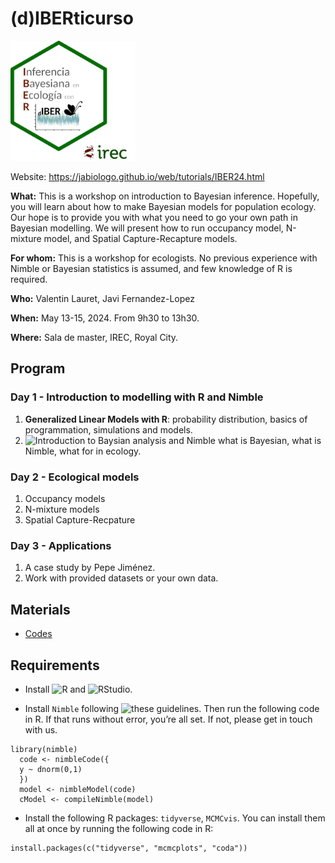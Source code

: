 # (d)IBERticurso

<img src="dibertilogo2.png" alt="drawing" width="200"/>

Website: https://jabiologo.github.io/web/tutorials/IBER24.html

**What:** This is a workshop on introduction to Bayesian inference. Hopefully, you will learn about how to make Bayesian models for population ecology. Our hope is to provide you with what you need to go your own path in Bayesian modelling. We will present how to run occupancy model, N-mixture model, and Spatial Capture-Recapture models.

**For whom:** This is a workshop for ecologists. No previous experience with Nimble or Bayesian statistics is assumed, and few knowledge of R is required.


**Who:** Valentin Lauret, Javi Fernandez-Lopez

**When:** May 13-15, 2024. From 9h30 to 13h30.

**Where:** Sala de master, IREC, Royal City.

## Program

### Day 1 - Introduction to modelling with R and Nimble

  1. **Generalized Linear Models with R**: probability distribution, basics of programmation, simulations and models.
  2. ![Introduction to Baysian analysis and Nimble](https://vlauret.quarto.pub/diberticurso_2_introbayesian/) what is Bayesian, what is Nimble, what for in ecology.
  
### Day 2 - Ecological models

  1. Occupancy models
  2. N-mixture models
  3. Spatial Capture-Recpature
  
### Day 3 - Applications

  1. A case study by Pepe Jiménez.
  2. Work with provided datasets or your own data.
  
## Materials

  * [Codes](codes/)

## Requirements

  * Install ![R](https://cloud.r-project.org/) and ![RStudio](https://posit.co/download/rstudio-desktop/#download).

  * Install `Nimble` following ![these guidelines](https://r-nimble.org/download). Then run the following code in R. If that runs without error, you’re all set. If not, please get in touch with us.

```
library(nimble)
  code <- nimbleCode({
  y ~ dnorm(0,1)
  })
  model <- nimbleModel(code)
  cModel <- compileNimble(model)
```

  * Install the following R packages: `tidyverse`, `MCMCvis`. You can install them all at once by running the following code in R:

```
install.packages(c("tidyverse", "mcmcplots", "coda"))
```


